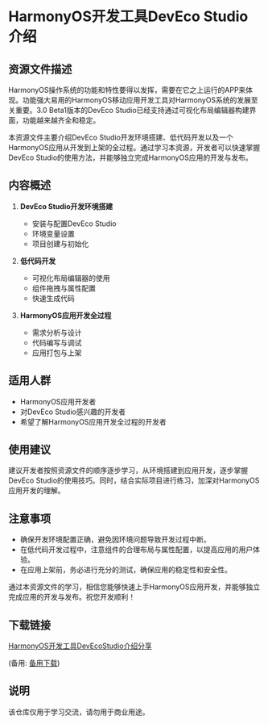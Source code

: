 # HarmonyOS开发工具DevEco Studio介绍

## 资源文件描述

HarmonyOS操作系统的功能和特性要得以发挥，需要在它之上运行的APP来体现。功能强大易用的HarmonyOS移动应用开发工具对HarmonyOS系统的发展至关重要。3.0 Beta1版本的DevEco Studio已经支持通过可视化布局编辑器构建界面，功能越来越齐全和稳定。

本资源文件主要介绍DevEco Studio开发环境搭建、低代码开发以及一个HarmonyOS应用从开发到上架的全过程。通过学习本资源，开发者可以快速掌握DevEco Studio的使用方法，并能够独立完成HarmonyOS应用的开发与发布。

## 内容概述

1. **DevEco Studio开发环境搭建**
   - 安装与配置DevEco Studio
   - 环境变量设置
   - 项目创建与初始化

2. **低代码开发**
   - 可视化布局编辑器的使用
   - 组件拖拽与属性配置
   - 快速生成代码

3. **HarmonyOS应用开发全过程**
   - 需求分析与设计
   - 代码编写与调试
   - 应用打包与上架

## 适用人群

- HarmonyOS应用开发者
- 对DevEco Studio感兴趣的开发者
- 希望了解HarmonyOS应用开发全过程的开发者

## 使用建议

建议开发者按照资源文件的顺序逐步学习，从环境搭建到应用开发，逐步掌握DevEco Studio的使用技巧。同时，结合实际项目进行练习，加深对HarmonyOS应用开发的理解。

## 注意事项

- 确保开发环境配置正确，避免因环境问题导致开发过程中断。
- 在低代码开发过程中，注意组件的合理布局与属性配置，以提高应用的用户体验。
- 在应用上架前，务必进行充分的测试，确保应用的稳定性和安全性。

通过本资源文件的学习，相信您能够快速上手HarmonyOS应用开发，并能够独立完成应用的开发与发布。祝您开发顺利！

## 下载链接
[HarmonyOS开发工具DevEcoStudio介绍分享](https://pan.quark.cn/s/6b2c380a782f) 

(备用: [备用下载](https://pan.baidu.com/s/1ovTi2vJaf5991PGIaIIImQ?pwd=1234))

## 说明

该仓库仅用于学习交流，请勿用于商业用途。
